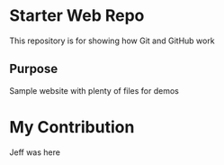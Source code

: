 # Starter Web Repo

This repository is for showing how Git and GitHub work

## Purpose

Sample website with plenty of files for demos

# My Contribution

Jeff was here
